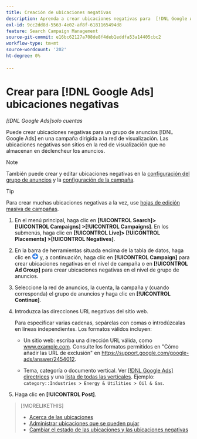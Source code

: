 ```yaml
---
title: Creación de ubicaciones negativas
description: Aprenda a crear ubicaciones negativas para  [!DNL Google Ads] campañas y grupos de anuncios.
exl-id: 9cc2dd8d-5563-4e02-af8f-6181165494d8
feature: Search Campaign Management
source-git-commit: e16bc62127a708de8f4deb1eddfa53a14405cbc2
workflow-type: tm+mt
source-wordcount: '202'
ht-degree: 0%

---
```


# Crear para [!DNL Google Ads] ubicaciones negativas

*[!DNL Google Ads]solo cuentas*

Puede crear ubicaciones negativas para un grupo de anuncios [!DNL Google Ads] en una campaña dirigida a la red de visualización. Las ubicaciones negativas son sitios en la red de visualización que no almacenan en déclencheur los anuncios.

>[!NOTE]
>También puede crear y editar ubicaciones negativas en la [configuración del grupo de anuncios](/help/search-social-commerce/campaign-management/campaigns/ad-group-manage.md) y la [configuración de la campaña](/help/search-social-commerce/campaign-management/campaigns/campaign-manage.md).

>[!TIP]
>Para crear muchas ubicaciones negativas a la vez, use [hojas de edición masiva de campañas](/help/search-social-commerce/campaign-management/bulksheets/bulksheet-about.md).

1. En el menú principal, haga clic en **[!UICONTROL Search]> [!UICONTROL Campaigns] >[!UICONTROL Campaigns]**. En los submenús, haga clic en **[!UICONTROL Live]> [!UICONTROL Placements] >[!UICONTROL Negatives]**.

1. En la barra de herramientas situada encima de la tabla de datos, haga clic en ![Crear](/help/search-social-commerce/assets/add.png "Crear") y, a continuación, haga clic en **[!UICONTROL Campaign]** para crear ubicaciones negativas en el nivel de campaña o en **[!UICONTROL Ad Group]** para crear ubicaciones negativas en el nivel de grupo de anuncios.

1. Seleccione la red de anuncios, la cuenta, la campaña y (cuando corresponda) el grupo de anuncios y haga clic en **[!UICONTROL Continue]**.

1. Introduzca las direcciones URL negativas del sitio web.

   Para especificar varias cadenas, sepárelas con comas o introdúzcalas en líneas independientes. Los formatos válidos incluyen:

   * Un sitio web: escriba una dirección URL válida, como www.example.com. Consulte los formatos permitidos en &quot;Cómo añadir las URL de exclusión&quot; en https://support.google.com/google-ads/answer/2454012.

   * Tema, categoría o documento vertical. Ver [[!DNL Google Ads] directrices](https://support.google.com/google-ads/editor/answer/30517) y una [lista de todas las verticales](https://developers.google.com/adwords/api/docs/appendix/verticals). Ejemplo: `category::Industries > Energy & Utilities > Oil & Gas`.

1. Haga clic en **[!UICONTROL Post]**.

>[!MORELIKETHIS]
>
>* [Acerca de las ubicaciones](placement-about.md)
>* [Administrar ubicaciones que se pueden pujar](placement-manage.md)
>* [Cambiar el estado de las ubicaciones y las ubicaciones negativas](placement-status-edit.md)
